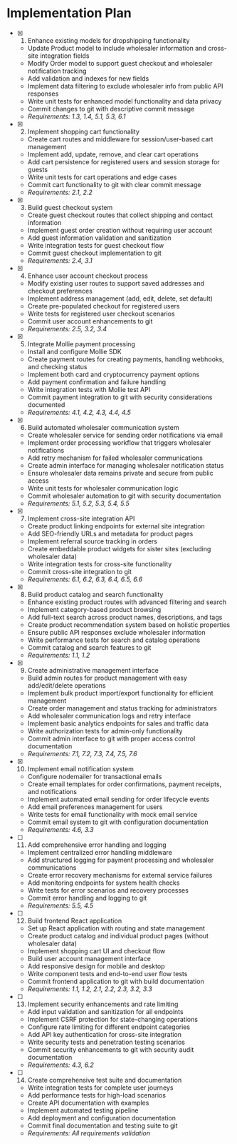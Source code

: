 # Implementation Plan

- [x] 1. Enhance existing models for dropshipping functionality

  - Update Product model to include wholesaler information and cross-site integration fields
  - Modify Order model to support guest checkout and wholesaler notification tracking
  - Add validation and indexes for new fields
  - Implement data filtering to exclude wholesaler info from public API responses
  - Write unit tests for enhanced model functionality and data privacy
  - Commit changes to git with descriptive commit message
  - _Requirements: 1.3, 1.4, 5.1, 5.3, 6.1_

- [x] 2. Implement shopping cart functionality

  - Create cart routes and middleware for session/user-based cart management
  - Implement add, update, remove, and clear cart operations
  - Add cart persistence for registered users and session storage for guests
  - Write unit tests for cart operations and edge cases
  - Commit cart functionality to git with clear commit message
  - _Requirements: 2.1, 2.2_

- [x] 3. Build guest checkout system

  - Create guest checkout routes that collect shipping and contact information
  - Implement guest order creation without requiring user account
  - Add guest information validation and sanitization
  - Write integration tests for guest checkout flow
  - Commit guest checkout implementation to git
  - _Requirements: 2.4, 3.1_

- [x] 4. Enhance user account checkout process

  - Modify existing user routes to support saved addresses and checkout preferences
  - Implement address management (add, edit, delete, set default)
  - Create pre-populated checkout for registered users
  - Write tests for registered user checkout scenarios
  - Commit user account enhancements to git
  - _Requirements: 2.5, 3.2, 3.4_

- [x] 5. Integrate Mollie payment processing

  - Install and configure Mollie SDK
  - Create payment routes for creating payments, handling webhooks, and checking status
  - Implement both card and cryptocurrency payment options
  - Add payment confirmation and failure handling
  - Write integration tests with Mollie test API
  - Commit payment integration to git with security considerations documented
  - _Requirements: 4.1, 4.2, 4.3, 4.4, 4.5_

- [x] 6. Build automated wholesaler communication system

  - Create wholesaler service for sending order notifications via email
  - Implement order processing workflow that triggers wholesaler notifications
  - Add retry mechanism for failed wholesaler communications
  - Create admin interface for managing wholesaler notification status
  - Ensure wholesaler data remains private and secure from public access
  - Write unit tests for wholesaler communication logic
  - Commit wholesaler automation to git with security documentation
  - _Requirements: 5.1, 5.2, 5.3, 5.4, 5.5_

- [x] 7. Implement cross-site integration API

  - Create product linking endpoints for external site integration
  - Add SEO-friendly URLs and metadata for product pages
  - Implement referral source tracking in orders
  - Create embeddable product widgets for sister sites (excluding wholesaler data)
  - Write integration tests for cross-site functionality
  - Commit cross-site integration to git
  - _Requirements: 6.1, 6.2, 6.3, 6.4, 6.5, 6.6_

- [x] 8. Build product catalog and search functionality

  - Enhance existing product routes with advanced filtering and search
  - Implement category-based product browsing
  - Add full-text search across product names, descriptions, and tags
  - Create product recommendation system based on holistic properties
  - Ensure public API responses exclude wholesaler information
  - Write performance tests for search and catalog operations
  - Commit catalog and search features to git
  - _Requirements: 1.1, 1.2_

- [x] 9. Create administrative management interface

  - Build admin routes for product management with easy add/edit/delete operations
  - Implement bulk product import/export functionality for efficient management
  - Create order management and status tracking for administrators
  - Add wholesaler communication logs and retry interface
  - Implement basic analytics endpoints for sales and traffic data
  - Write authorization tests for admin-only functionality
  - Commit admin interface to git with proper access control documentation
  - _Requirements: 7.1, 7.2, 7.3, 7.4, 7.5, 7.6_

- [x] 10. Implement email notification system

  - Configure nodemailer for transactional emails
  - Create email templates for order confirmations, payment receipts, and notifications
  - Implement automated email sending for order lifecycle events
  - Add email preferences management for users
  - Write tests for email functionality with mock email service
  - Commit email system to git with configuration documentation
  - _Requirements: 4.6, 3.3_

- [ ] 11. Add comprehensive error handling and logging

  - Implement centralized error handling middleware
  - Add structured logging for payment processing and wholesaler communications
  - Create error recovery mechanisms for external service failures
  - Add monitoring endpoints for system health checks
  - Write tests for error scenarios and recovery processes
  - Commit error handling and logging to git
  - _Requirements: 5.5, 4.5_

- [ ] 12. Build frontend React application

  - Set up React application with routing and state management
  - Create product catalog and individual product pages (without wholesaler data)
  - Implement shopping cart UI and checkout flow
  - Build user account management interface
  - Add responsive design for mobile and desktop
  - Write component tests and end-to-end user flow tests
  - Commit frontend application to git with build documentation
  - _Requirements: 1.1, 1.2, 2.1, 2.2, 2.3, 3.2, 3.3_

- [ ] 13. Implement security enhancements and rate limiting

  - Add input validation and sanitization for all endpoints
  - Implement CSRF protection for state-changing operations
  - Configure rate limiting for different endpoint categories
  - Add API key authentication for cross-site integration
  - Write security tests and penetration testing scenarios
  - Commit security enhancements to git with security audit documentation
  - _Requirements: 4.3, 6.2_

- [ ] 14. Create comprehensive test suite and documentation
  - Write integration tests for complete user journeys
  - Add performance tests for high-load scenarios
  - Create API documentation with examples
  - Implement automated testing pipeline
  - Add deployment and configuration documentation
  - Commit final documentation and testing suite to git
  - _Requirements: All requirements validation_
